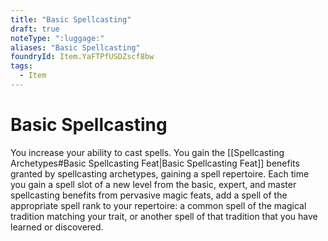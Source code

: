 ```yaml
---
title: "Basic Spellcasting"
draft: true
noteType: ":luggage:"
aliases: "Basic Spellcasting"
foundryId: Item.YaFTPfUSDZscf8bw
tags:
  - Item
---
```


# Basic Spellcasting

You increase your ability to cast spells. You gain the [[Spellcasting Archetypes#Basic Spellcasting Feat|Basic Spellcasting Feat]] benefits granted by spellcasting archetypes, gaining a spell repertoire. Each time you gain a spell slot of a new level from the basic, expert, and master spellcasting benefits from pervasive magic feats, add a spell of the appropriate spell rank to your repertoire: a common spell of the magical tradition matching your trait, or another spell of that tradition that you have learned or discovered.
